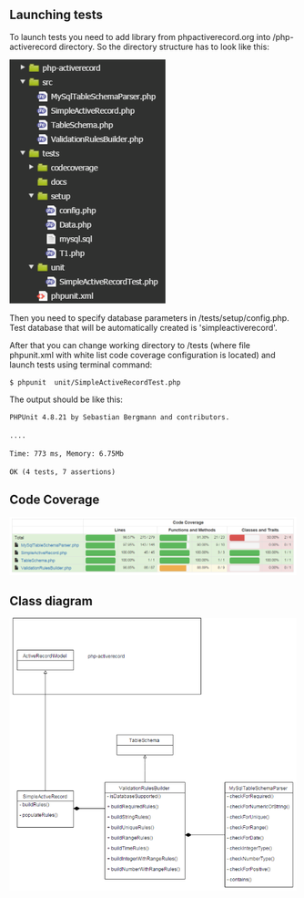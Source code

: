 ## Launching tests

To launch tests you need to add library from phpactiverecord.org into 
/php-activerecord directory. So the directory structure has to look like this:

![folderStructure.png](/tests/docs/folderStructure.png "folder structure")

Then you need to specify database parameters in /tests/setup/config.php. 
Test database that will be automatically created is 'simpleactiverecord'. 

After that you can change working directory to /tests (where file phpunit.xml 
with white list code coverage configuration is located) and launch tests using 
terminal command:
```
$ phpunit  unit/SimpleActiveRecordTest.php
```
The output should be like this:
```
PHPUnit 4.8.21 by Sebastian Bergmann and contributors.

....

Time: 773 ms, Memory: 6.75Mb

OK (4 tests, 7 assertions)
```

## Code Coverage

![codeCoverage.png](/tests/docs/codeCoverage.png "code coverage screenshot")


## Class diagram

![UML.png](/tests/docs/uml.png "UML diagram")
